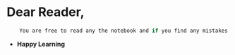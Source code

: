 # Dear Reader,  
```js
    You are free to read any the notebook and if you find any mistakes in the content or you want to add on your knowledge into given notebooks you can make a pull request and i will happy to learn from you. Thank you :) 
```
* **Happy Learning**
